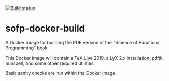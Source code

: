 [![Build status](https://github.com/winitzki/sofp-docker-build/workflows/Build%20SOFP/badge.svg)](https://github.com/winitzki/sofp-docker-build/actions)
# sofp-docker-build

A Docker image for building the PDF version of the "Science of Functional Programming" book.

This Docker image will contain a TeX Live 2019, a LyX 2.x installation, pdftk, hunspell, and some other required utilities.

Basic sanity checks are run within the Docker image.
